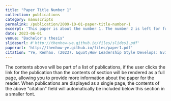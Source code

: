 ```yaml
---
title: "Paper Title Number 1"
collection: publications
category: manuscripts
permalink: /publication/2009-10-01-paper-title-number-1
excerpt: 'This paper is about the number 1. The number 2 is left for future work.'
date: 2023-06-01
venue: "Bachelor's thesis"
slidesurl: #'http://thenhow-ye.github.io/files/slides1.pdf'
paperurl: 'http://thenhow-ye.github.io/files/paper1.pdf'
citation: "Ye, Renhao. (2023). &quot;How Leadership Style Develops: Evidence from China's Prefecture-Level Government Work Report.&quot; <i>Peking University Bachelor's Thesis</i>."
---
```


The contents above will be part of a list of publications, if the user clicks the link for the publication than the contents of section will be rendered as a full page, allowing you to provide more information about the paper for the reader. When publications are displayed as a single page, the contents of the above "citation" field will automatically be included below this section in a smaller font.
